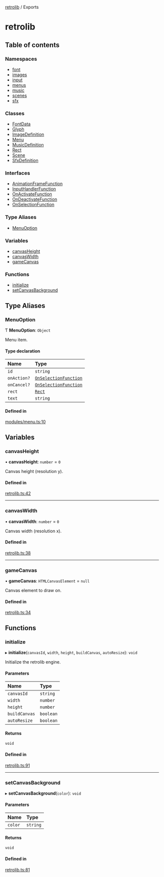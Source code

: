 [retrolib](README.md) / Exports

# retrolib

## Table of contents

### Namespaces

- [font](modules/font.md)
- [images](modules/images.md)
- [input](modules/input.md)
- [menus](modules/menus.md)
- [music](modules/music.md)
- [scenes](modules/scenes.md)
- [sfx](modules/sfx.md)

### Classes

- [FontData](classes/FontData.md)
- [Glyph](classes/Glyph.md)
- [ImageDefinition](classes/ImageDefinition.md)
- [Menu](classes/Menu.md)
- [MusicDefinition](classes/MusicDefinition.md)
- [Rect](classes/Rect.md)
- [Scene](classes/Scene.md)
- [SfxDefinition](classes/SfxDefinition.md)

### Interfaces

- [AnimationFrameFunction](interfaces/AnimationFrameFunction.md)
- [InputHandlerFunction](interfaces/InputHandlerFunction.md)
- [OnActivateFunction](interfaces/OnActivateFunction.md)
- [OnDeactivateFunction](interfaces/OnDeactivateFunction.md)
- [OnSelectionFunction](interfaces/OnSelectionFunction.md)

### Type Aliases

- [MenuOption](modules.md#menuoption)

### Variables

- [canvasHeight](modules.md#canvasheight)
- [canvasWidth](modules.md#canvaswidth)
- [gameCanvas](modules.md#gamecanvas)

### Functions

- [initialize](modules.md#initialize)
- [setCanvasBackground](modules.md#setcanvasbackground)

## Type Aliases

### MenuOption

Ƭ **MenuOption**: `Object`

Menu item.

#### Type declaration

| Name | Type |
| :------ | :------ |
| `id` | `string` |
| `onAction?` | [`OnSelectionFunction`](interfaces/OnSelectionFunction.md) |
| `onCancel?` | [`OnSelectionFunction`](interfaces/OnSelectionFunction.md) |
| `rect` | [`Rect`](classes/Rect.md) |
| `text` | `string` |

#### Defined in

[modules/menu.ts:10](https://github.com/philbgarner/retrolib/blob/5cc28cc/src/modules/menu.ts#L10)

## Variables

### canvasHeight

• **canvasHeight**: `number` = `0`

Canvas height (resolution y).

#### Defined in

[retrolib.ts:42](https://github.com/philbgarner/retrolib/blob/5cc28cc/src/retrolib.ts#L42)

___

### canvasWidth

• **canvasWidth**: `number` = `0`

Canvas width (resolution x).

#### Defined in

[retrolib.ts:38](https://github.com/philbgarner/retrolib/blob/5cc28cc/src/retrolib.ts#L38)

___

### gameCanvas

• **gameCanvas**: `HTMLCanvasElement` = `null`

Canvas element to draw on.

#### Defined in

[retrolib.ts:34](https://github.com/philbgarner/retrolib/blob/5cc28cc/src/retrolib.ts#L34)

## Functions

### initialize

▸ **initialize**(`canvasId`, `width`, `height`, `buildCanvas`, `autoResize`): `void`

Initialize the retrolib engine.

#### Parameters

| Name | Type |
| :------ | :------ |
| `canvasId` | `string` |
| `width` | `number` |
| `height` | `number` |
| `buildCanvas` | `boolean` |
| `autoResize` | `boolean` |

#### Returns

`void`

#### Defined in

[retrolib.ts:91](https://github.com/philbgarner/retrolib/blob/5cc28cc/src/retrolib.ts#L91)

___

### setCanvasBackground

▸ **setCanvasBackground**(`color`): `void`

#### Parameters

| Name | Type |
| :------ | :------ |
| `color` | `string` |

#### Returns

`void`

#### Defined in

[retrolib.ts:81](https://github.com/philbgarner/retrolib/blob/5cc28cc/src/retrolib.ts#L81)
